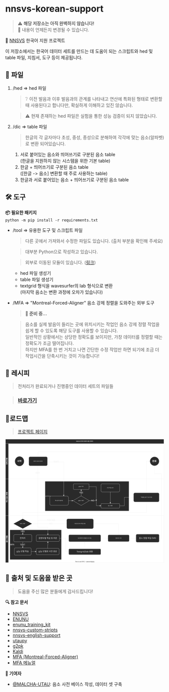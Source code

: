 # nnsvs-korean-support

> ⚠️ **해당 저장소는 아직 완벽하지 않습니다!**  
> 🚨 내용이 언제든지 변경될 수 있습니다.

:pushpin: [NNSVS](https://github.com/r9y9/nnsvs) 한국어 지원 프로젝트

이 저장소에서는 한국어 데이터 세트를 만드는 데 도움이 되는 스크립트와 hed 및 table 파일, 지침서, 도구 등이 제공됩니다.

## 💾 파일

1. /hed => hed 파일

    > ❔ 이전 발음과 이후 발음과의 관계를 나타내고 연산에 특화된 형태로 변환할 때 사용된다고 합니다만, 확실하게 이해하고 있진 않습니다.

    > ⚠️ 현재 존재하는 hed 파일은 실험을 통한 성능 검증이 되지 않았습니다.

2. /dic => table 파일
    > 한글의 각 글자마다 초성, 중성, 종성으로 분해하여 각각에 맞는 음소(알파벳)로 변환 되어있습니다.
    1. 서로 붙어있는 음소와 띄어쓰기로 구분된 음소 table  
       (한글을 지원하지 않는 시스템을 위한 기본 table)
    2. 한글 + 띄어쓰기로 구분된 음소 table  
       ([한글 -> 음소] 변환할 때 주로 사용하는 table)
    3. 한글과 서로 붙어있는 음소 + 띄어쓰기로 구분된 음소 table

## 🛠️ 도구

**:package: 필요한 패키지**  
`python -m pip install -r requirements.txt`

-   /tool => 유용한 도구 및 스크립트 파일

    > 다른 곳에서 가져와서 수정한 파일도 있습니다. (출처 부분을 확인해 주세요)

    > 대부분 Python으로 작성하고 있습니다.

    > 외부로 이동된 모듈이 있습니다. ([링크](https://github.com/Kor-SVS/enunu-kor-tool))

    -   hed 파일 생성기
    -   table 파일 생성기
    -   textgrid 형식을 wavesurfer의 lab 형식으로 변환  
         (마지막 음소는 변환 과정에 오차가 있습니다)

-   /MFA => "Montreal-Forced-Aligner" 음소 강제 정렬을 도와주는 외부 도구

    > **📄 준비 중...**

    > 음소를 실제 발음이 들리는 곳에 위치시키는 작업인 음소 강제 정렬 작업을 쉽게 할 수 있도록 해당 도구를 사용할 수 있습니다.  
    > 일반적인 상황에서는 상당한 정확도를 보이지만, 가창 데이터를 정렬할 때는 정확도가 조금 떨어집니다.  
    >  하지만 MFA를 한 번 거치고 나면 간단한 수정 작업만 하면 되기에 조금 더 작업시간을 단축시키는 것이 가능합니다!

## 🍳 레시피

> 전처리가 완료되거나 진행중인 데이터 세트의 파일들

> ### [바로가기](./recipes)

## 🚩로드맵

> [프로젝트 페이지](https://github.com/orgs/Kor-SVS/projects/1/views/1)

<img src="./resources/nnsvs-korean-support.kor.svg" />

## 🙏 출처 및 도움을 받은 곳

> 도움을 주신 많은 분들에게 감사드립니다!

**🔍 참고 문서**

-   [NNSVS](https://github.com/r9y9/nnsvs)
-   [ENUNU](https://github.com/oatsu-gh/ENUNU)
-   [enunu_training_kit](https://github.com/oatsu-gh/enunu_training_kit)
-   [nnsvs-custom-stripts](https://github.com/oatsu-gh/nnsvs-custom-stripts)
-   [nnsvs-english-support](https://github.com/DynamiVox/nnsvs-english-support)
-   [utaupy](https://github.com/oatsu-gh/utaupy)
-   [g2pk](https://github.com/Kyubyong/g2pK)
-   [Kaldi](https://github.com/kaldi-asr/kaldi)
-   [MFA (Montreal-Forced-Aligner)](https://montreal-forced-aligner.readthedocs.io)
-   [MFA 메뉴얼](https://chldkato.tistory.com/195)

**📍 기여자**

-   [@MALCHA-UTAU](https://github.com/MALCHA-UTAU): 음소 사전 베이스 작성, 데이터 셋 구축
